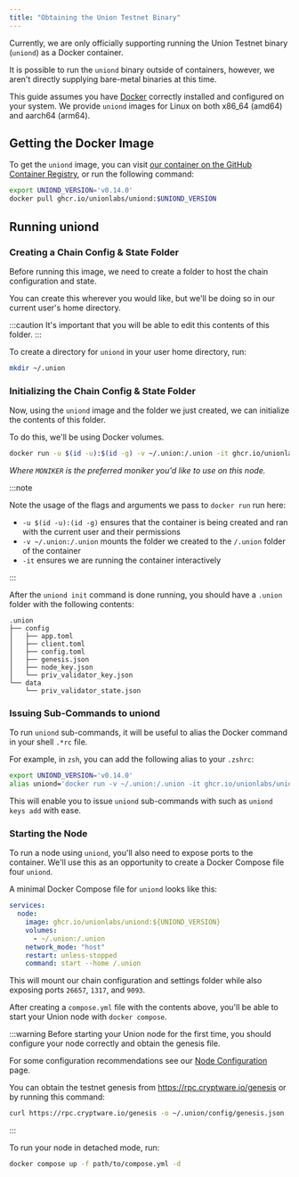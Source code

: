 ```yaml
---
title: "Obtaining the Union Testnet Binary"
---
```


Currently, we are only officially supporting running the Union Testnet binary (`uniond`) as a Docker container.

It is possible to run the `uniond` binary outside of containers, however, we aren't directly supplying bare-metal binaries at this time.

This guide assumes you have [Docker](https://www.docker.com/get-started/) correctly installed and configured on your system. We provide `uniond` images for Linux on both x86_64 (amd64) and aarch64 (arm64).

## Getting the Docker Image

To get the `uniond` image, you can visit [our container on the GitHub Container Registry](https://github.com/unionlabs/union/pkgs/container/uniond), or run the following command:

```sh
export UNIOND_VERSION='v0.14.0'
docker pull ghcr.io/unionlabs/uniond:$UNIOND_VERSION
```

## Running uniond

### Creating a Chain Config & State Folder

Before running this image, we need to create a folder to host the chain configuration and state.

You can create this wherever you would like, but we'll be doing so in our current user's home directory.

:::caution
It's important that you will be able to edit this contents of this folder.
:::

To create a directory for `uniond` in your user home directory, run:

```sh
mkdir ~/.union
```

### Initializing the Chain Config & State Folder

Now, using the `uniond` image and the folder we just created, we can initialize the contents of this folder.

To do this, we'll be using Docker volumes.

```sh
docker run -u $(id -u):$(id -g) -v ~/.union:/.union -it ghcr.io/unionlabs/uniond:$UNIOND_VERSION init $MONIKER bn254 --home /.union
```

_Where `MONIKER` is the preferred moniker you'd like to use on this node._

:::note

Note the usage of the flags and arguments we pass to `docker run` run here:

- `-u $(id -u):(id -g)` ensures that the container is being created and ran with the current user and their permissions
- `-v ~/.union:/.union` mounts the folder we created to the `/.union` folder of the container
- `-it` ensures we are running the container interactively

:::

After the `uniond init` command is done running, you should have a `.union` folder with the following contents:

```
.union
├── config
│   ├── app.toml
│   ├── client.toml
│   ├── config.toml
│   ├── genesis.json
│   ├── node_key.json
│   └── priv_validator_key.json
└── data
    └── priv_validator_state.json
```

### Issuing Sub-Commands to uniond

To run `uniond` sub-commands, it will be useful to alias the Docker command in your shell `.*rc` file.

For example, in `zsh`, you can add the following alias to your `.zshrc`:

```sh
export UNIOND_VERSION='v0.14.0'
alias uniond='docker run -v ~/.union:/.union -it ghcr.io/unionlabs/uniond:$UNIOND_VERSION --home /.union'
```

This will enable you to issue `uniond` sub-commands with such as `uniond keys add` with ease.

### Starting the Node

To run a node using `uniond`, you'll also need to expose ports to the container. We'll use this as an opportunity to create a Docker Compose file four `uniond`.

A minimal Docker Compose file for `uniond` looks like this:

```yaml
services:
  node:
    image: ghcr.io/unionlabs/uniond:${UNIOND_VERSION}
    volumes:
      - ~/.union:/.union
    network_mode: "host"
    restart: unless-stopped
    command: start --home /.union
```

This will mount our chain configuration and settings folder while also exposing ports `26657`, `1317`, and `9093`.

After creating a `compose.yml` file with the contents above, you'll be able to start your Union node with `docker compose`.

:::warning
Before starting your Union node for the first time, you should configure your node correctly and obtain the genesis file.

For some configuration recommendations see our [Node Configuration](../04_infrastructure/01_node_operators/node_configuration.md) page.

You can obtain the testnet genesis from https://rpc.cryptware.io/genesis or by running this command:

```sh
curl https://rpc.cryptware.io/genesis -o ~/.union/config/genesis.json
```

:::

To run your node in detached mode, run:

```sh
docker compose up -f path/to/compose.yml -d
```
